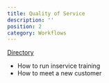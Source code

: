 ```yaml
---
title: Quality of Service
description: ''
position: 2
category: Workflows
---
```


[Directory](https://drive.google.com/drive/u/0/folders/1ljFhYMD2ksDWMTReSP0mHu3NCqxNoZxK)

- How to run inservice training
- How to meet a new customer